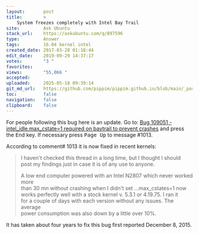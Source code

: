 ```yaml
---
layout:       post
title:        >
    System freezes completely with Intel Bay Trail
site:         Ask Ubuntu
stack_url:    https://askubuntu.com/q/897596
type:         Answer
tags:         16.04 kernel intel
created_date: 2017-03-28 01:18:44
edit_date:    2019-09-29 14:37:17
votes:        "3 "
favorites:    
views:        "55,066 "
accepted:     
uploaded:     2025-05-18 09:39:14
git_md_url:   https://github.com/pippim/pippim.github.io/blob/main/_posts/2017/2017-03-28-System-freezes-completely-with-Intel-Bay-Trail.md
toc:          false
navigation:   false
clipboard:    false
---
```


For people following this bug here is an update. Go to: [Bug 109051 - intel_idle.max_cstate=1 required on baytrail to prevent crashes][1] and press the <kbd>End</kbd> key. If necessary press <kbd>Page Up</kbd> to message #1013.

According to comment# 1013 it is now fixed in recent kernels:

> I haven't checked this thread in a long time, but I thought I should  
> post my findings just in case it is of any use to anyone.  
>   
> A low end computer powered with an Intel N2807 which never worked more  
> than 30 mn without crashing when I didn't set ...max_cstates=1 now  
> works perfectly well with a stock kernel v. 5.3.1 or 4.19.75. I ran it  
> for a couple of days with each version without any issues. The average  
> power consumption was also down by a little over 10%.  

It has taken about four years to fix this bug first reported December 8, 2015.

  [1]: https://bugzilla.kernel.org/show_bug.cgi?id=109051
